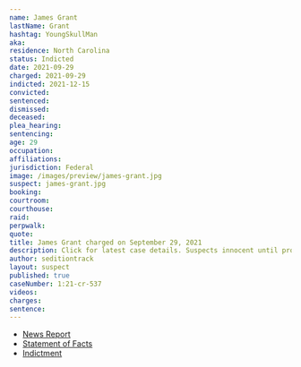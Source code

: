 ```yaml
---
name: James Grant
lastName: Grant
hashtag: YoungSkullMan
aka:
residence: North Carolina
status: Indicted
date: 2021-09-29
charged: 2021-09-29
indicted: 2021-12-15
convicted:
sentenced:
dismissed:
deceased:
plea_hearing:
sentencing:
age: 29
occupation:
affiliations:
jurisdiction: Federal
image: /images/preview/james-grant.jpg
suspect: james-grant.jpg
booking:
courtroom:
courthouse:
raid:
perpwalk:
quote:
title: James Grant charged on September 29, 2021
description: Click for latest case details. Suspects innocent until proven guilty.
author: seditiontrack
layout: suspect
published: true
caseNumber: 1:21-cr-537
videos:
charges:
sentence:
---
```

- [News Report](https://www.newsweek.com/who-james-tate-grant-capitol-riot-suspect-faces-jail-over-rifle-found-car-1663125)
- [Statement of Facts](https://www.justice.gov/usao-dc/case-multi-defendant/file/1457746/download)
- [Indictment](https://www.justice.gov/usao-dc/case-multi-defendant/file/1457736/download)

